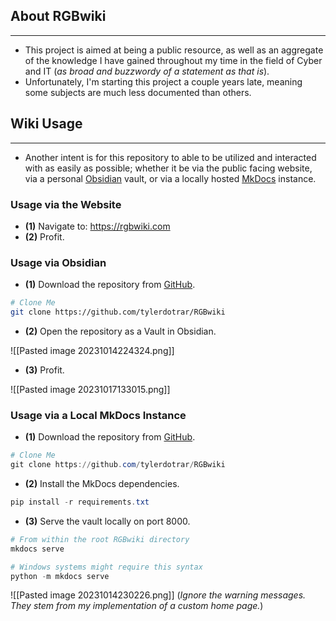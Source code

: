 ## About RGBwiki
---

- This project is aimed at being a public resource, as well as an aggregate of the knowledge I have gained throughout my time in the field of Cyber and IT (_as broad and buzzwordy of a statement as that is_).
- Unfortunately, I'm starting this project a couple years late, meaning some subjects are much less documented than others.

## Wiki Usage
---

- Another intent is for this repository to able to be utilized and interacted with as easily as possible; whether it be via the public facing website, via a personal [Obsidian](https://obsidian.md/) vault, or via a locally hosted [MkDocs](https://www.mkdocs.org/) instance.

### Usage via the Website

- **(1)** Navigate to: https://rgbwiki.com
- **(2)** Profit.

### Usage via Obsidian

- **(1)** Download the repository from [GitHub](https://github.com/tylerdotrar/RGBwiki).

```bash
# Clone Me
git clone https://github.com/tylerdotrar/RGBwiki
```

- **(2)** Open the repository as a Vault in Obsidian.

![[Pasted image 20231014224324.png]]

- **(3)** Profit.

![[Pasted image 20231017133015.png]]

### Usage via a Local MkDocs Instance

- **(1)** Download the repository from [GitHub](https://github.com/tylerdotrar/RGBwiki).

```powershell
# Clone Me
git clone https://github.com/tylerdotrar/RGBwiki
```

- **(2)** Install the MkDocs dependencies.

```powershell
pip install -r requirements.txt
```

- **(3)** Serve the vault locally on port 8000.

```powershell
# From within the root RGBwiki directory
mkdocs serve

# Windows systems might require this syntax
python -m mkdocs serve
```

![[Pasted image 20231014230226.png]]
(*Ignore the warning messages.  They stem from my implementation of a custom home page.*)

